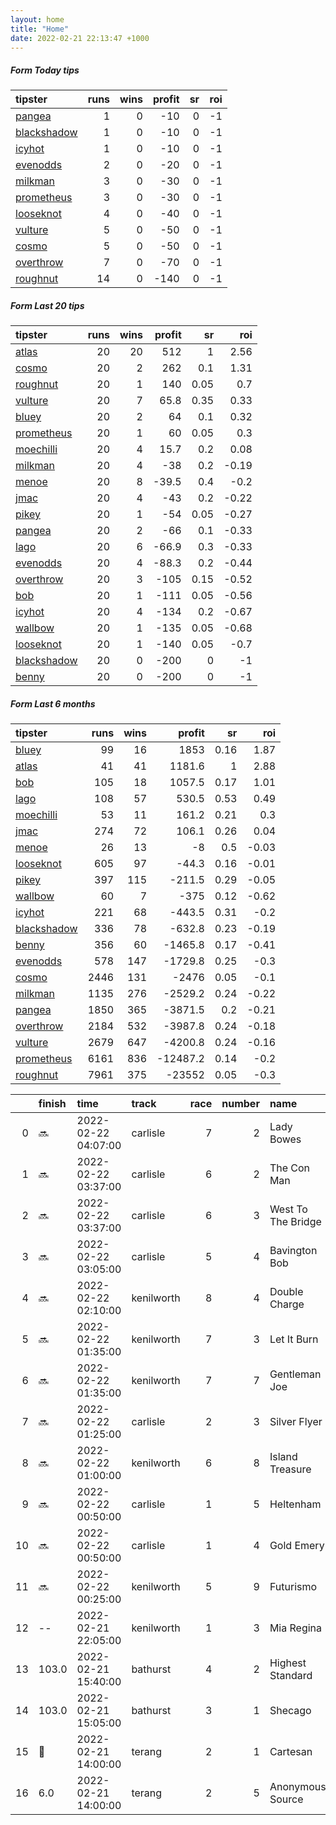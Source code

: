 ```yaml
---   
layout: home  
title: "Home"   
date: 2022-02-21 22:13:47 +1000  
---   
```



##### Form Today tips   

| tipster                                                         |   runs |   wins |   profit |   sr |   roi |
|:----------------------------------------------------------------|-------:|-------:|---------:|-----:|------:|
| [pangea](https://mrwayneo.github.io/tips/pangea.html)           |      1 |      0 |      -10 |    0 |    -1 |
| [blackshadow](https://mrwayneo.github.io/tips/blackshadow.html) |      1 |      0 |      -10 |    0 |    -1 |
| [icyhot](https://mrwayneo.github.io/tips/icyhot.html)           |      1 |      0 |      -10 |    0 |    -1 |
| [evenodds](https://mrwayneo.github.io/tips/evenodds.html)       |      2 |      0 |      -20 |    0 |    -1 |
| [milkman](https://mrwayneo.github.io/tips/milkman.html)         |      3 |      0 |      -30 |    0 |    -1 |
| [prometheus](https://mrwayneo.github.io/tips/prometheus.html)   |      3 |      0 |      -30 |    0 |    -1 |
| [looseknot](https://mrwayneo.github.io/tips/looseknot.html)     |      4 |      0 |      -40 |    0 |    -1 |
| [vulture](https://mrwayneo.github.io/tips/vulture.html)         |      5 |      0 |      -50 |    0 |    -1 |
| [cosmo](https://mrwayneo.github.io/tips/cosmo.html)             |      5 |      0 |      -50 |    0 |    -1 |
| [overthrow](https://mrwayneo.github.io/tips/overthrow.html)     |      7 |      0 |      -70 |    0 |    -1 |
| [roughnut](https://mrwayneo.github.io/tips/roughnut.html)       |     14 |      0 |     -140 |    0 |    -1 |

##### Form Last 20 tips   

| tipster                                                         |   runs |   wins |   profit |   sr |   roi |
|:----------------------------------------------------------------|-------:|-------:|---------:|-----:|------:|
| [atlas](https://mrwayneo.github.io/tips/atlas.html)             |     20 |     20 |    512   | 1    |  2.56 |
| [cosmo](https://mrwayneo.github.io/tips/cosmo.html)             |     20 |      2 |    262   | 0.1  |  1.31 |
| [roughnut](https://mrwayneo.github.io/tips/roughnut.html)       |     20 |      1 |    140   | 0.05 |  0.7  |
| [vulture](https://mrwayneo.github.io/tips/vulture.html)         |     20 |      7 |     65.8 | 0.35 |  0.33 |
| [bluey](https://mrwayneo.github.io/tips/bluey.html)             |     20 |      2 |     64   | 0.1  |  0.32 |
| [prometheus](https://mrwayneo.github.io/tips/prometheus.html)   |     20 |      1 |     60   | 0.05 |  0.3  |
| [moechilli](https://mrwayneo.github.io/tips/moechilli.html)     |     20 |      4 |     15.7 | 0.2  |  0.08 |
| [milkman](https://mrwayneo.github.io/tips/milkman.html)         |     20 |      4 |    -38   | 0.2  | -0.19 |
| [menoe](https://mrwayneo.github.io/tips/menoe.html)             |     20 |      8 |    -39.5 | 0.4  | -0.2  |
| [jmac](https://mrwayneo.github.io/tips/jmac.html)               |     20 |      4 |    -43   | 0.2  | -0.22 |
| [pikey](https://mrwayneo.github.io/tips/pikey.html)             |     20 |      1 |    -54   | 0.05 | -0.27 |
| [pangea](https://mrwayneo.github.io/tips/pangea.html)           |     20 |      2 |    -66   | 0.1  | -0.33 |
| [lago](https://mrwayneo.github.io/tips/lago.html)               |     20 |      6 |    -66.9 | 0.3  | -0.33 |
| [evenodds](https://mrwayneo.github.io/tips/evenodds.html)       |     20 |      4 |    -88.3 | 0.2  | -0.44 |
| [overthrow](https://mrwayneo.github.io/tips/overthrow.html)     |     20 |      3 |   -105   | 0.15 | -0.52 |
| [bob](https://mrwayneo.github.io/tips/bob.html)                 |     20 |      1 |   -111   | 0.05 | -0.56 |
| [icyhot](https://mrwayneo.github.io/tips/icyhot.html)           |     20 |      4 |   -134   | 0.2  | -0.67 |
| [wallbow](https://mrwayneo.github.io/tips/wallbow.html)         |     20 |      1 |   -135   | 0.05 | -0.68 |
| [looseknot](https://mrwayneo.github.io/tips/looseknot.html)     |     20 |      1 |   -140   | 0.05 | -0.7  |
| [blackshadow](https://mrwayneo.github.io/tips/blackshadow.html) |     20 |      0 |   -200   | 0    | -1    |
| [benny](https://mrwayneo.github.io/tips/benny.html)             |     20 |      0 |   -200   | 0    | -1    |

##### Form Last 6 months   

| tipster                                                         |   runs |   wins |   profit |   sr |   roi |
|:----------------------------------------------------------------|-------:|-------:|---------:|-----:|------:|
| [bluey](https://mrwayneo.github.io/tips/bluey.html)             |     99 |     16 |   1853   | 0.16 |  1.87 |
| [atlas](https://mrwayneo.github.io/tips/atlas.html)             |     41 |     41 |   1181.6 | 1    |  2.88 |
| [bob](https://mrwayneo.github.io/tips/bob.html)                 |    105 |     18 |   1057.5 | 0.17 |  1.01 |
| [lago](https://mrwayneo.github.io/tips/lago.html)               |    108 |     57 |    530.5 | 0.53 |  0.49 |
| [moechilli](https://mrwayneo.github.io/tips/moechilli.html)     |     53 |     11 |    161.2 | 0.21 |  0.3  |
| [jmac](https://mrwayneo.github.io/tips/jmac.html)               |    274 |     72 |    106.1 | 0.26 |  0.04 |
| [menoe](https://mrwayneo.github.io/tips/menoe.html)             |     26 |     13 |     -8   | 0.5  | -0.03 |
| [looseknot](https://mrwayneo.github.io/tips/looseknot.html)     |    605 |     97 |    -44.3 | 0.16 | -0.01 |
| [pikey](https://mrwayneo.github.io/tips/pikey.html)             |    397 |    115 |   -211.5 | 0.29 | -0.05 |
| [wallbow](https://mrwayneo.github.io/tips/wallbow.html)         |     60 |      7 |   -375   | 0.12 | -0.62 |
| [icyhot](https://mrwayneo.github.io/tips/icyhot.html)           |    221 |     68 |   -443.5 | 0.31 | -0.2  |
| [blackshadow](https://mrwayneo.github.io/tips/blackshadow.html) |    336 |     78 |   -632.8 | 0.23 | -0.19 |
| [benny](https://mrwayneo.github.io/tips/benny.html)             |    356 |     60 |  -1465.8 | 0.17 | -0.41 |
| [evenodds](https://mrwayneo.github.io/tips/evenodds.html)       |    578 |    147 |  -1729.8 | 0.25 | -0.3  |
| [cosmo](https://mrwayneo.github.io/tips/cosmo.html)             |   2446 |    131 |  -2476   | 0.05 | -0.1  |
| [milkman](https://mrwayneo.github.io/tips/milkman.html)         |   1135 |    276 |  -2529.2 | 0.24 | -0.22 |
| [pangea](https://mrwayneo.github.io/tips/pangea.html)           |   1850 |    365 |  -3871.5 | 0.2  | -0.21 |
| [overthrow](https://mrwayneo.github.io/tips/overthrow.html)     |   2184 |    532 |  -3987.8 | 0.24 | -0.18 |
| [vulture](https://mrwayneo.github.io/tips/vulture.html)         |   2679 |    647 |  -4200.8 | 0.24 | -0.16 |
| [prometheus](https://mrwayneo.github.io/tips/prometheus.html)   |   6161 |    836 | -12487.2 | 0.14 | -0.2  |
| [roughnut](https://mrwayneo.github.io/tips/roughnut.html)       |   7961 |    375 | -23552   | 0.05 | -0.3  |

|    | finish            | time                | track      |   race |   number | name               |   odds | tipster             |
|---:|:------------------|:--------------------|:-----------|-------:|---------:|:-------------------|-------:|:--------------------|
|  0 | :soon:            | 2022-02-22 04:07:00 | carlisle   |      7 |        2 | Lady Bowes         |   6    | vulture             |
|  1 | :soon:            | 2022-02-22 03:37:00 | carlisle   |      6 |        2 | The Con Man        |   7.5  | pangea,icyhot       |
|  2 | :soon:            | 2022-02-22 03:37:00 | carlisle   |      6 |        3 | West To The Bridge |   2    | evenodds,overthrow  |
|  3 | :soon:            | 2022-02-22 03:05:00 | carlisle   |      5 |        4 | Bavington Bob      |   2.8  | overthrow           |
|  4 | :soon:            | 2022-02-22 02:10:00 | kenilworth |      8 |        4 | Double Charge      |   4.8  | vulture             |
|  5 | :soon:            | 2022-02-22 01:35:00 | kenilworth |      7 |        3 | Let It Burn        |   4.8  | milkman             |
|  6 | :soon:            | 2022-02-22 01:35:00 | kenilworth |      7 |        7 | Gentleman Joe      |   4.8  | vulture             |
|  7 | :soon:            | 2022-02-22 01:25:00 | carlisle   |      2 |        3 | Silver Flyer       |   2.15 | evenodds,milkman    |
|  8 | :soon:            | 2022-02-22 01:00:00 | kenilworth |      6 |        8 | Island Treasure    |   8    | milkman             |
|  9 | :soon:            | 2022-02-22 00:50:00 | carlisle   |      1 |        5 | Heltenham          |   2.6  | overthrow           |
| 10 | :soon:            | 2022-02-22 00:50:00 | carlisle   |      1 |        4 | Gold Emery         |   3.8  | overthrow           |
| 11 | :soon:            | 2022-02-22 00:25:00 | kenilworth |      5 |        9 | Futurismo          |   3.7  | looseknot           |
| 12 | --                | 2022-02-21 22:05:00 | kenilworth |      1 |        3 | Mia Regina         |   5.5  | looseknot           |
| 13 | 103.0             | 2022-02-21 15:40:00 | bathurst   |      4 |        2 | Highest Standard   |   8.5  | looseknot           |
| 14 | 103.0             | 2022-02-21 15:05:00 | bathurst   |      3 |        1 | Shecago            |   5    | vulture             |
| 15 | :3rd_place_medal: | 2022-02-21 14:00:00 | terang     |      2 |        1 | Cartesan           |   5.5  | overthrow,looseknot |
| 16 | 6.0               | 2022-02-21 14:00:00 | terang     |      2 |        5 | Anonymous Source   |   5.5  | looseknot           |